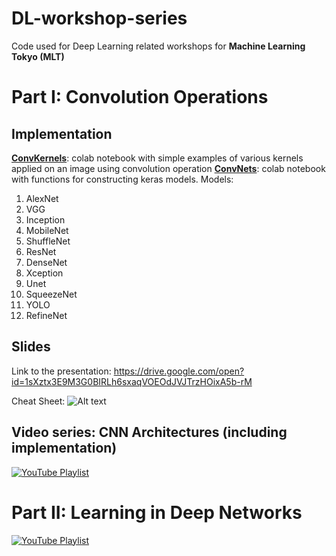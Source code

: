 # DL-workshop-series
Code used for Deep Learning related workshops for **Machine Learning Tokyo (MLT)**

# Part I: Convolution Operations

## Implementation
[**ConvKernels**](https://github.com/Machine-Learning-Tokyo/DL-workshop-series/blob/master/Part%20I%20-%20Convolution%20Operations/ConvKernels.ipynb "ConvKernels"): colab notebook with simple examples of various kernels applied on an image using convolution operation
[**ConvNets**](https://github.com/Machine-Learning-Tokyo/DL-workshop-series/blob/master/Part%20I%20-%20Convolution%20Operations/ConvNets.ipynb "ConvNets"): colab notebook with functions for constructing keras models.
Models:
1. AlexNet
2. VGG
3. Inception
4. MobileNet
5. ShuffleNet
6. ResNet
7. DenseNet
8. Xception
9. Unet
10. SqueezeNet
11. YOLO
12. RefineNet

## Slides
Link to the presentation: https://drive.google.com/open?id=1sXztx3E9M3G0BIRLh6sxaqVOEOdJVJTrzHOixA5b-rM

Cheat Sheet: ![Alt text](https://github.com/Machine-Learning-Tokyo/DL-workshop-series/blob/master/Part%20I%20-%20Convolution%20Operations/ConvOpsCheatSheet.png?raw=true "Cheat Sheet: Conv. Operations")

## Video series: CNN Architectures (including implementation)

[![YouTube Playlist](https://github.com/Machine-Learning-Tokyo/DL-workshop-series/blob/master/Part%20I%20-%20Convolution%20Operations/CNN_architectures.png)](https://www.youtube.com/playlist?list=PLaPdEEY26UXywkvfCy0tmRoQorSSTfYq3)

# Part II: Learning in Deep Networks

[![YouTube Playlist](https://github.com/Machine-Learning-Tokyo/DL-workshop-series/blob/master/Part%20II%20-%20Learning%20in%20Deep%20Networks/DL_series.png)](https://www.youtube.com/playlist?list=PLaPdEEY26UXxvlzz485w61W4LgO0lUZfg "Lerning in Deep Networks Video Series")
